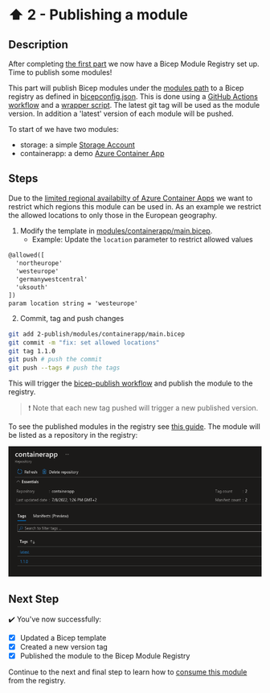# :arrow_up: 2 - Publishing a module

## Description

After completing [the first part](../1-registry/README.md) we now have a Bicep Module Registry set up. Time to publish some modules!

This part will publish Bicep modules under the [modules path](./modules) to a Bicep registry as defined in [bicepconfig.json](../bicepconfig.json). This is done using a [GitHub Actions workflow](./.github/workflows/bicep-publish.yml) and a [wrapper script](../.github/publish-modules.ps1). The latest git tag will be used as the module version. In addition a 'latest' version of each module will be pushed.

To start of we have two modules:

- storage: a simple [Storage Account](https://docs.microsoft.com/en-us/azure/storage/common/storage-account-overview)
- containerapp: a demo [Azure Container App](https://docs.microsoft.com/en-us/azure/container-apps/overview)

## Steps

Due to the [limited regional availabilty of Azure Container Apps](https://azure.microsoft.com/en-us/global-infrastructure/services/?products=container-apps&regions=all) we want to restrict which regions this module can be used in. As an example we restrict the allowed locations to only those in the European geography.

1. Modify the template in [modules/containerapp/main.bicep](./modules/containerapp/main.bicep).
   - Example: Update the `location` parameter to restrict allowed values

```bicep
@allowed([
  'northeurope'
  'westeurope'
  'germanywestcentral'
  'uksouth'
])
param location string = 'westeurope'
```

2. Commit, tag and push changes

```bash
git add 2-publish/modules/containerapp/main.bicep
git commit -m "fix: set allowed locations"
git tag 1.1.0
git push # push the commit
git push --tags # push the tags
```

This will trigger the [bicep-publish workflow](../.github/workflows/bicep-publish.yml) and publish the module to the registry.

> :exclamation: Note that each new tag pushed will trigger a new published version.

To see the published modules in the registry see [this guide](https://docs.microsoft.com/en-us/azure/azure-resource-manager/bicep/private-module-registry#view-files-in-registry). The module will be listed as a repository in the registry:

![registry](../static/2-registry.png)

## Next Step

:heavy_check_mark: You've now successfully:

- [x] Updated a Bicep template
- [x] Created a new version tag
- [x] Published the module to the Bicep Module Registry

Continue to the next and final step to learn how to [consume this module](../3-consume/README.md) from the registry.
